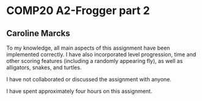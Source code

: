 COMP20 A2-Frogger part 2
========================
Caroline Marcks
---------------

To my knowledge, all main aspects of this assignment have been implemented correctly.
I have also incorporated level progression, time and other scoring features (including
a randomly appearing fly), as well as alligators, snakes, and turtles.

I have not collaborated or discussed the assignment with anyone.

I have spent approximately four hours on this assignment.
